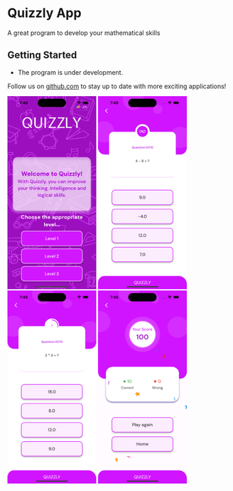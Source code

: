 # Quizzly App

A great program to develop your mathematical skills

## Getting Started

- The program is under development. 

Follow us on [github.com](https://github.com/erkinovs-blog) to stay
up to date with more exciting applications!

<img src="assets/homepage.png" width="200" />
<img src="assets/level1.png" width="200" />
<img src="assets/level3.png" width="200" />
<img src="assets/score_screen.png" width="200" />
